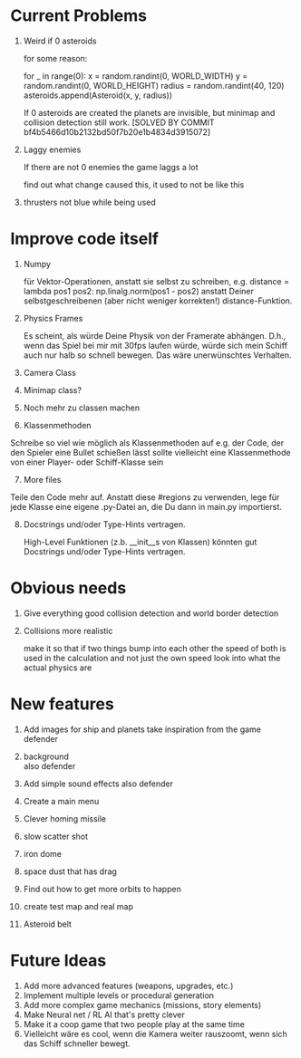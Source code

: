 # Current Problems

1. Weird if 0 asteroids

    for some reason:

    for _ in range(0):
        x = random.randint(0, WORLD_WIDTH)
        y = random.randint(0, WORLD_HEIGHT)
        radius = random.randint(40, 120)
        asteroids.append(Asteroid(x, y, radius))

    If 0 asteroids are created the planets are invisible, but minimap and collision detection still work.
    [SOLVED BY COMMIT bf4b5466d10b2132bd50f7b20e1b4834d3915072]

2. Laggy enemies

    If there are not 0 enemies the game laggs a lot

    find out what change caused this, it used to not be like this

3. thrusters not blue while being used 

# Improve code itself

1. Numpy

    für Vektor-Operationen, anstatt sie selbst zu schreiben, e.g. distance = lambda pos1 pos2: np.linalg.norm(pos1 - pos2) anstatt Deiner selbstgeschreibenen (aber nicht weniger korrekten!) distance-Funktion.

2. Physics Frames

    Es scheint, als würde Deine Physik von der Framerate abhängen. D.h., wenn das Spiel bei mir mit 30fps laufen würde, würde sich mein Schiff auch nur halb so schnell bewegen. Das wäre unerwünschtes Verhalten.


3. Camera Class


4. Minimap class?




5. Noch mehr zu classen machen


6. Klassenmethoden

Schreibe so viel wie möglich als Klassenmethoden auf e.g. der Code, der den Spieler eine Bullet schießen lässt
sollte vielleicht eine Klassenmethode von einer Player- oder Schiff-Klasse sein


7. More files

Teile den Code mehr auf. Anstatt diese #regions zu verwenden, lege für jede Klasse eine eigene .py-Datei an, die Du dann in main.py importierst.


8. Docstrings und/oder Type-Hints vertragen.
    
    High-Level Funktionen (z.b. __init__s von Klassen) könnten gut Docstrings und/oder Type-Hints vertragen.




# Obvious needs

1. Give everything good collision detection and world border detection

2. Collisions more realistic

    make it so that if two things bump into each other the speed of both is used in the calculation and not just the own speed
    look into what the actual physics are




# New features

1. Add images for ship and planets
    take inspiration from the game defender

2. background  
    also defender

3. Add simple sound effects
    also defender

4. Create a main menu
5. Clever homing missile
6. slow scatter shot
7. iron dome
8. space dust that has drag
9. Find out how to get more orbits to happen
10. create test map and real map
11. Asteroid belt



# Future Ideas

1. Add more advanced features (weapons, upgrades, etc.)
2. Implement multiple levels or procedural generation
3. Add more complex game mechanics (missions, story elements)
4. Make Neural net / RL AI that's pretty clever
5. Make it a coop game that two people play at the same time
6. Vielleicht wäre es cool, wenn die Kamera weiter rauszoomt, wenn sich das Schiff schneller bewegt.


